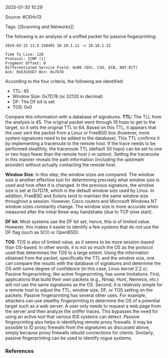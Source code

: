 
2025-01-30 10:29

Source: #CEHv13 

Tags: [[Scanning and Networks]]

The following is an analysis of a sniffed packet for passive fingerprinting: 

```
2024-03-15 11:5.330465 10.10.1.11 -> 10.10.1.22 

Time To Live: 128 
Protocol: ICMP (1) 
Fragment Offset: 0 
Differentiated Service Field: 0x00 (DSC, CSO, ECN, NOT-ECT)
Ack: 0xE3C65D7 Win: 0x7D78 
```

According to the four criteria, the following are identified: 
- TTL: 45 
- Window Size: 0x7D78 (or 32120 in decimal) 
- DF: The DF bit is set 
- TOS: 0x0 

Compare this information with a database of signatures. 
**TTL:** The TLL from the analysis is 45. The original packet went through 19 hops to get to the target, so it sets the original TTL to 64. Based on this TTL, it appears that the user sent the packet from a Linux or FreeBSD box (however, more system signatures need to be added to the database). This TTL confirms it by implementing a traceroute to the remote host. If the trace needs to be performed stealthily, the traceroute TTL (default 30 hops) can be set to one or two hops fewer than the remote host (-m option). Setting the traceroute in this manner reveals the path information (including the upstream provider) without actually contacting the remote host. 

**Window Size**: In this step, the window sizes are compared. The window size is another effective tool for determining precisely what window size is used and how often it is changed. In the previous signature, the window size is set at 0x7D78, which is the default window size used by Linux. In addition, FreeBSD and Solaris tend to maintain the same window size throughout a session. However, Cisco routers and Microsoft Windows NT window sizes constantly change. The window size is more accurate when measured after the initial three-way handshake (due to TCP slow start). 

**DF bit**: Most systems use the DF bit set; hence, this is of limited value. However, this makes it easier to identify a few systems that do not use the DF flag (such as SCO or OpenBSD). 

**TOS**: TOS is also of limited value, as it seems to be more session-based than OS-based. In other words, it is not so much the OS as the protocol used that determines the TOS to a large extent. Using the information obtained from the packet, specifically the TTL and the window size, one can compare the results with the database of signatures and determine the OS with some degree of confidence (in this case, Linux kernel 2.2.x). Passive fingerprinting, like active fingerprinting, has some limitations. First, applications that build their own packets (e.g., Nmap, Hunt, Nemesis, etc.) will not use the same signatures as the OS. Second, it is relatively simple for a remote host to adjust the TTL, window size, DF, or TOS setting on the packets. Passive fingerprinting has several other uses. For example, attackers can use stealthy fingerprinting to determine the OS of a potential target such as a web server. A user only needs to request a web page from the server and then analyze the sniffer traces. This bypasses the need for using an active tool that various IDS systems can detect. Passive fingerprinting also helps in identifying remote proxy firewalls. It may be possible to ID proxy firewalls from the signatures as discussed above, simply because proxy firewalls rebuild connections for clients. Similarly, passive fingerprinting can be used to identify rogue systems. 



### References
